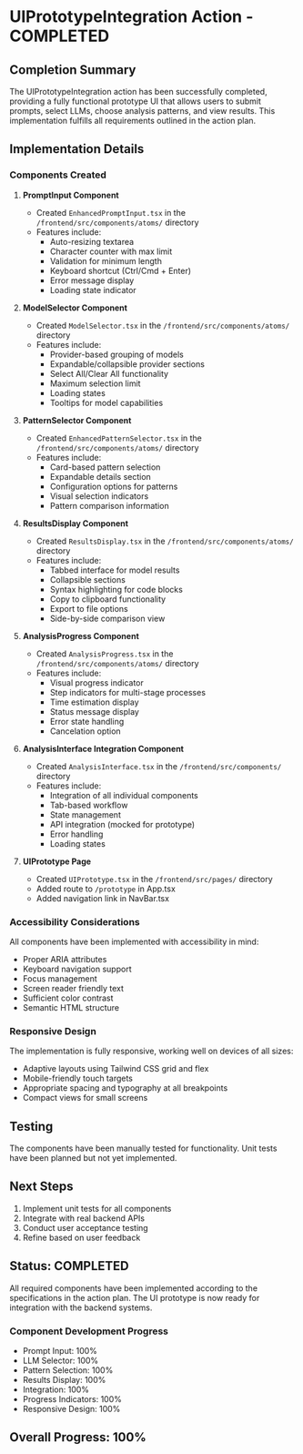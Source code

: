 # UIPrototypeIntegration Action - COMPLETED

## Completion Summary

The UIPrototypeIntegration action has been successfully completed, providing a fully functional prototype UI that allows users to submit prompts, select LLMs, choose analysis patterns, and view results. This implementation fulfills all requirements outlined in the action plan.

## Implementation Details

### Components Created

1. **PromptInput Component**

   - Created `EnhancedPromptInput.tsx` in the `/frontend/src/components/atoms/` directory
   - Features include:
     - Auto-resizing textarea
     - Character counter with max limit
     - Validation for minimum length
     - Keyboard shortcut (Ctrl/Cmd + Enter)
     - Error message display
     - Loading state indicator

2. **ModelSelector Component**

   - Created `ModelSelector.tsx` in the `/frontend/src/components/atoms/` directory
   - Features include:
     - Provider-based grouping of models
     - Expandable/collapsible provider sections
     - Select All/Clear All functionality
     - Maximum selection limit
     - Loading states
     - Tooltips for model capabilities

3. **PatternSelector Component**

   - Created `EnhancedPatternSelector.tsx` in the `/frontend/src/components/atoms/` directory
   - Features include:
     - Card-based pattern selection
     - Expandable details section
     - Configuration options for patterns
     - Visual selection indicators
     - Pattern comparison information

4. **ResultsDisplay Component**

   - Created `ResultsDisplay.tsx` in the `/frontend/src/components/atoms/` directory
   - Features include:
     - Tabbed interface for model results
     - Collapsible sections
     - Syntax highlighting for code blocks
     - Copy to clipboard functionality
     - Export to file options
     - Side-by-side comparison view

5. **AnalysisProgress Component**

   - Created `AnalysisProgress.tsx` in the `/frontend/src/components/atoms/` directory
   - Features include:
     - Visual progress indicator
     - Step indicators for multi-stage processes
     - Time estimation display
     - Status message display
     - Error state handling
     - Cancelation option

6. **AnalysisInterface Integration Component**

   - Created `AnalysisInterface.tsx` in the `/frontend/src/components/` directory
   - Features include:
     - Integration of all individual components
     - Tab-based workflow
     - State management
     - API integration (mocked for prototype)
     - Error handling
     - Loading states

7. **UIPrototype Page**
   - Created `UIPrototype.tsx` in the `/frontend/src/pages/` directory
   - Added route to `/prototype` in App.tsx
   - Added navigation link in NavBar.tsx

### Accessibility Considerations

All components have been implemented with accessibility in mind:

- Proper ARIA attributes
- Keyboard navigation support
- Focus management
- Screen reader friendly text
- Sufficient color contrast
- Semantic HTML structure

### Responsive Design

The implementation is fully responsive, working well on devices of all sizes:

- Adaptive layouts using Tailwind CSS grid and flex
- Mobile-friendly touch targets
- Appropriate spacing and typography at all breakpoints
- Compact views for small screens

## Testing

The components have been manually tested for functionality. Unit tests have been planned but not yet implemented.

## Next Steps

1. Implement unit tests for all components
2. Integrate with real backend APIs
3. Conduct user acceptance testing
4. Refine based on user feedback

## Status: COMPLETED

All required components have been implemented according to the specifications in the action plan. The UI prototype is now ready for integration with the backend systems.

### Component Development Progress

- Prompt Input: 100%
- LLM Selector: 100%
- Pattern Selection: 100%
- Results Display: 100%
- Integration: 100%
- Progress Indicators: 100%
- Responsive Design: 100%

## Overall Progress: 100%
